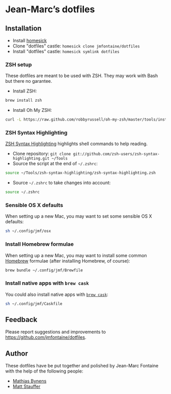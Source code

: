 # Jean-Marc’s dotfiles

## Installation

* Install [homesick](https://github.com/technicalpickles/homesick)
* Clone "dotfiles" castle: ``homesick clone jmfontaine/dotfiles``
* Install "dotfiles" castle: ``homesick symlink dotfiles`` 

### ZSH setup

These dotfiles are meant to be used with ZSH. They may work with Bash but there no garantee.

* Install ZSH:
```bash
brew install zsh
```
* Install Oh My ZSH:
```bash
curl -L https://raw.github.com/robbyrussell/oh-my-zsh/master/tools/install.sh | ZSH=~/Tools/oh-my-zsh sh
```

### ZSH Syntax Highlighting 

[ZSH Syntax Highlighting](https://github.com/zsh-users/zsh-syntax-highlighting) highlights shell commands to help reading.

* Clone repository: ``git clone git://github.com/zsh-users/zsh-syntax-highlighting.git ~/Tools``
* Source the script at the end of ``~/.zshrc``:
```bash
source ~/Tools/zsh-syntax-highlighting/zsh-syntax-highlighting.zsh
```
* Source ``~/.zshrc`` to take changes into account:
```bash
source ~/.zshrc
```

### Sensible OS X defaults

When setting up a new Mac, you may want to set some sensible OS X defaults:

```bash
sh ~/.config/jmf/osx
```

### Install Homebrew formulae

When setting up a new Mac, you may want to install some common [Homebrew](http://brew.sh/) formulae (after installing Homebrew, of course):

```bash
brew bundle ~/.config/jmf/Brewfile
```

### Install native apps with `brew cask`

You could also install native apps with [`brew cask`](https://github.com/phinze/homebrew-cask):

```bash
sh ~/.config/jmf/Caskfile
```

## Feedback

Please report suggestions and improvements to https://github.com/jmfontaine/dotfiles.

## Author

These dotfiles have be put together and polished by Jean-Marc Fontaine with the help of the following people:

* [Mathias Bynens](https://github.com/mathiasbynens/dotfiles)
* [Matt Stauffer](https://github.com/mattstauffer/ohmyzsh-dotfiles)


